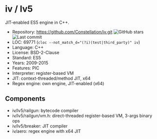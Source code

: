 # iv / lv5

JIT-enabled ES5 engine in C++.

* Repository:   https://github.com/Constellation/iv.git <img src="https://img.shields.io/github/stars/Constellation/iv?label=&style=flat-square" alt="GitHub stars" title="GitHub stars"><img src="https://img.shields.io/github/last-commit/Constellation/iv?label=&style=flat-square" alt="Last commit" title="Last commit">
* LOC:          69771 (`cloc --not_match_d="(?i)(test|third_party)" iv`)
* Language:     C++
* License:      BSD-2-Clause
* Standard:     ES5
* Years:        2009-2015
* Features:     PIC
* Interpreter:  register-based VM
* JIT:          context-threaded/method JIT, x64
* Regex engine: own engine, JIT-enabled (x64)

## Components

  * iv/lv5/railgun: bytecode compiler
  * iv/lv5/railgun/vm.h: direct-threaded register-based VM, 3-args binary ops
  * iv/lv5/breaker: JIT compiler
  * iv/aero: regex engine with x64 JIT
